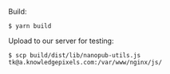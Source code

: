 Build:

    $ yarn build

Upload to our server for testing:

    $ scp build/dist/lib/nanopub-utils.js tk@a.knowledgepixels.com:/var/www/nginx/js/

